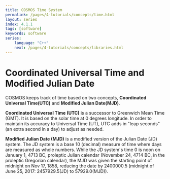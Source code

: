 ```yaml
---
title: COSMOS Time System
permalink: /pages/4-tutorials/concepts/time.html
layout: series
index: 4.1.1
tags: [software]
keywords: software
series:
    language: "C++"
    next: /pages/4-tutorials/concepts/libraries.html
---
```


# Coordinated Universal Time and Modified Julian Date

COSMOS keeps track of time based on two concepts, **Coordinated Universal Time(UTC)** and **Modified Julian Date(MJD)**.

**Coordinated Universal Time (UTC)** is a successor to Greenwich Mean Time (GMT). It is based on the solar time at 0 degrees longitude. In order to maintain its accuracy to Universal Time (UT), UTC adds in "leap seconds" (an extra second in a day) to adjust as needed.

**Modified Julian Date (MJD)** is a modified version of the Julian Date (JD) system. The JD system is a base 10 (decimal) measure of time where days are measured as whole numbers. While the JD system's time 0 is noon on January 1, 4713 BC, proleptic Julian calendar (November 24, 4714 BC, in the proleptic Gregorian calendar), the MJD was given the starting point of midnight on Nov 17, 1858, reducing the date by 2400000.5 (midnight of June 25, 2017: 2457929.5(JD) to 57929.0(MJD)).
